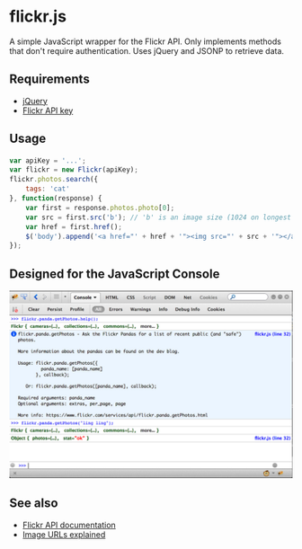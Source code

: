 flickr.js
=========

A simple JavaScript wrapper for the Flickr API. Only implements methods that don't require authentication. Uses jQuery
and JSONP to retrieve data.

Requirements
------------

* [jQuery](https://jquery.com/download/)
* [Flickr API key](https://www.flickr.com/services/apps/create/apply/)

Usage
-----

```js
var apiKey = '...';
var flickr = new Flickr(apiKey);
flickr.photos.search({
    tags: 'cat'
}, function(response) {
    var first = response.photos.photo[0];
    var src = first.src('b'); // 'b' is an image size (1024 on longest side)
    var href = first.href();
    $('body').append('<a href="' + href + '"><img src="' + src + '"></a>');
});
```

Designed for the JavaScript Console
-----------------------------------

![Screenshot of Firebug JavaScript Console](https://raw.githubusercontent.com/dphiffer/flickr-js/master/console.jpg)

See also
--------

* [Flickr API documentation](https://www.flickr.com/services/api/)
* [Image URLs explained](https://www.flickr.com/services/api/misc.urls.html)
